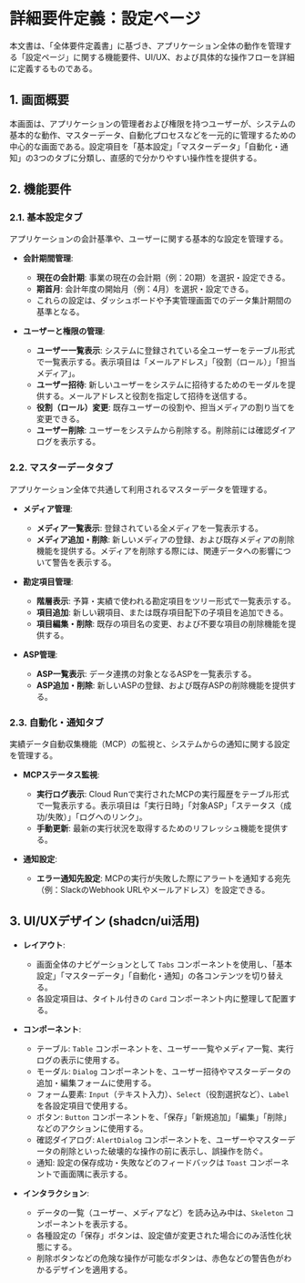 # 詳細要件定義：設定ページ

本文書は、「全体要件定義書」に基づき、アプリケーション全体の動作を管理する「設定ページ」に関する機能要件、UI/UX、および具体的な操作フローを詳細に定義するものである。

## 1. 画面概要

本画面は、アプリケーションの管理者および権限を持つユーザーが、システムの基本的な動作、マスターデータ、自動化プロセスなどを一元的に管理するための中心的な画面である。設定項目を「基本設定」「マスターデータ」「自動化・通知」の3つのタブに分類し、直感的で分かりやすい操作性を提供する。

## 2. 機能要件

### 2.1. 基本設定タブ

アプリケーションの会計基準や、ユーザーに関する基本的な設定を管理する。

- **会計期間管理**:
    - **現在の会計期**: 事業の現在の会計期（例：20期）を選択・設定できる。
    - **期首月**: 会計年度の開始月（例：4月）を選択・設定できる。
    - これらの設定は、ダッシュボードや予実管理画面でのデータ集計期間の基準となる。

- **ユーザーと権限の管理**:
    - **ユーザー一覧表示**: システムに登録されている全ユーザーをテーブル形式で一覧表示する。表示項目は「メールアドレス」「役割（ロール）」「担当メディア」。
    - **ユーザー招待**: 新しいユーザーをシステムに招待するためのモーダルを提供する。メールアドレスと役割を指定して招待を送信する。
    - **役割（ロール）変更**: 既存ユーザーの役割や、担当メディアの割り当てを変更できる。
    - **ユーザー削除**: ユーザーをシステムから削除する。削除前には確認ダイアログを表示する。

### 2.2. マスターデータタブ

アプリケーション全体で共通して利用されるマスターデータを管理する。

- **メディア管理**:
    - **メディア一覧表示**: 登録されている全メディアを一覧表示する。
    - **メディア追加・削除**: 新しいメディアの登録、および既存メディアの削除機能を提供する。メディアを削除する際には、関連データへの影響について警告を表示する。

- **勘定項目管理**:
    - **階層表示**: 予算・実績で使われる勘定項目をツリー形式で一覧表示する。
    - **項目追加**: 新しい親項目、または既存項目配下の子項目を追加できる。
    - **項目編集・削除**: 既存の項目名の変更、および不要な項目の削除機能を提供する。

- **ASP管理**:
    - **ASP一覧表示**: データ連携の対象となるASPを一覧表示する。
    - **ASP追加・削除**: 新しいASPの登録、および既存ASPの削除機能を提供する。

### 2.3. 自動化・通知タブ

実績データ自動収集機能（MCP）の監視と、システムからの通知に関する設定を管理する。

- **MCPステータス監視**:
    - **実行ログ表示**: Cloud Runで実行されたMCPの実行履歴をテーブル形式で一覧表示する。表示項目は「実行日時」「対象ASP」「ステータス（成功/失敗）」「ログへのリンク」。
    - **手動更新**: 最新の実行状況を取得するためのリフレッシュ機能を提供する。

- **通知設定**:
    - **エラー通知先設定**: MCPの実行が失敗した際にアラートを通知する宛先（例：SlackのWebhook URLやメールアドレス）を設定できる。

## 3. UI/UXデザイン (shadcn/ui活用)

- **レイアウト**:
    - 画面全体のナビゲーションとして `Tabs` コンポーネントを使用し、「基本設定」「マスターデータ」「自動化・通知」の各コンテンツを切り替える。
    - 各設定項目は、タイトル付きの `Card` コンポーネント内に整理して配置する。

- **コンポーネント**:
    - テーブル: `Table` コンポーネントを、ユーザー一覧やメディア一覧、実行ログの表示に使用する。
    - モーダル: `Dialog` コンポーネントを、ユーザー招待やマスターデータの追加・編集フォームに使用する。
    - フォーム要素: `Input`（テキスト入力）、`Select`（役割選択など）、`Label` を各設定項目で使用する。
    - ボタン: `Button` コンポーネントを、「保存」「新規追加」「編集」「削除」などのアクションに使用する。
    - 確認ダイアログ: `AlertDialog` コンポーネントを、ユーザーやマスターデータの削除といった破壊的な操作の前に表示し、誤操作を防ぐ。
    - 通知: 設定の保存成功・失敗などのフィードバックは `Toast` コンポーネントで画面隅に表示する。

- **インタラクション**:
    - データの一覧（ユーザー、メディアなど）を読み込み中は、`Skeleton` コンポーネントを表示する。
    - 各種設定の「保存」ボタンは、設定値が変更された場合にのみ活性化状態にする。
    - 削除ボタンなどの危険な操作が可能なボタンは、赤色などの警告色がわかるデザインを適用する。
